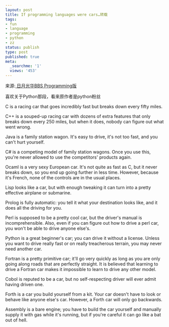 ```yaml
---
layout: post
title: If programming languages were cars…转载
tags:
- fun
- language
- programming
- python
- zz
status: publish
type: post
published: true
meta:
  _searchme: '1'
  views: '453'
---
```

来源:<a href="http://bbs.fudan.edu.cn/cgi-bin/bbs/bbstcon?board=Programming&amp;file=M.1204694847.13A10" target="_blank"> 日月光华BBS Programming版</a>

喜欢关于Python那段，看来原作者是python粉丝

C   is a racing car that goes incredibly fast but breaks down every fifty miles.

C++   is a souped-up racing car with dozens of extra features that only breaks down every 250 miles, but when it does, nobody can figure out what went wrong.

Java   is a family station wagon. It's easy to drive, it's not too fast, and you can't hurt yourself.

C#   is a competing model of family station wagons. Once you use this, you're never allowed to use the competitors' products again.

Ocaml   is a very sexy European car. It's not quite as fast as C, but it never breaks down, so you end up going further in less time. However, because it's French, none of the controls are in the usual places.

Lisp   looks like a car, but with enough tweaking it can turn into a pretty effective airplane or submarine.

Prolog   is fully automatic: you tell it what your destination looks like, and it does all the driving for you.

Perl   is supposed to be a pretty cool car, but the driver's manual is incomprehensible. Also, even if you can figure out how to drive a perl car, you won't be able to drive anyone else's.

Python   is a great beginner's car; you can drive it without a license. Unless you want to drive really fast or on really treacherous terrain, you may never need another car.

Fortran   is a pretty primitive car; it'll go very quickly as long as you are only going along roads that are perfectly straight. It is believed that learning to drive a Fortran car makes it impossible to learn to drive any other model.

Cobol   is reputed to be a car, but no self-respecting driver will ever admit having driven one.

Forth   is a car you build yourself from a kit. Your car doesn't have to look or behave like anyone else's car. However, a Forth car will only go backwards.

Assembly is a bare engine; you have to build the car yourself and manually supply it with gas while it's running, but if you're careful it can go like a bat out of hell.

